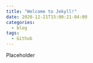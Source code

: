 ```yaml
---
title: "Welcome to Jekyll!"
date: 2020-12-21T15:00:21-04:00
categories:
  - blog
tags:
  - Github
---
```


Placeholder

